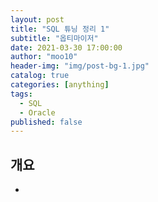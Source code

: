 ```yaml
---
layout: post
title: "SQL 튜닝 정리 1"
subtitle: "옵티마이저"
date: 2021-03-30 17:00:00
author: "moo10"
header-img: "img/post-bg-1.jpg"
catalog: true
categories: [anything]
tags:
  - SQL
  - Oracle
published: false
---
```


## 개요
 - 